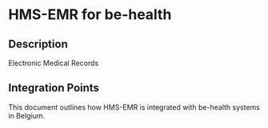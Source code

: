 # HMS-EMR for be-health

## Description

Electronic Medical Records

## Integration Points

This document outlines how HMS-EMR is integrated with be-health systems in Belgium.
